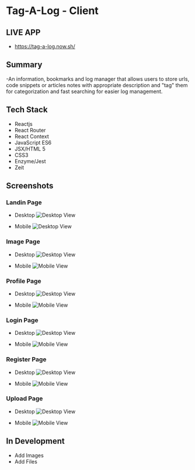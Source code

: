 # Tag-A-Log - Client

## LIVE APP

- https://tag-a-log.now.sh/

## Summary

-An information, bookmarks and log manager that allows users to store urls, code snippets or articles notes with appropriate description and "tag" them for categorization and fast searching for easier log management.

## Tech Stack

- Reactjs
- React Router
- React Context
- JavaScript ES6
- JSX/HTML 5
- CSS3
- Enzyme/Jest
- Zeit

## Screenshots

### Landin Page

- Desktop
  ![Desktop View](screenshots/Desktop-LandingPage.PNG)

- Mobile
  ![Desktop View](screenshots/Mobile-LandingPage.jpg)

### Image Page

- Desktop
  ![Desktop View](screenshots/Desktop-ImagePage.PNG)

- Mobile
  ![Mobile View](screenshots/Mobile-ImagePage.jpg)

### Profile Page

- Desktop
  ![Desktop View](screenshots/Desktop-ProfilePage.PNG)

- Mobile
  ![Mobile View](screenshots/Mobile-ProfilePage.jpg)

### Login Page

- Desktop
  ![Desktop View](screenshots/Desktop-LoginPage.PNG)

- Mobile
  ![Mobile View](screenshots/Mobile-Loginpage.jpg)

### Register Page

- Desktop
  ![Desktop View](screenshots/Desktop-RegisterPage.PNG)

- Mobile
  ![Mobile View](screenshots/Mobile-RegisterPage.jpg)

### Upload Page

- Desktop
  ![Desktop View](screenshots/Desktop-UploadPage.PNG)

- Mobile
  ![Mobile View](screenshots/Mobile-UploadImage.jpg)

## In Development

- Add Images
- Add Files
